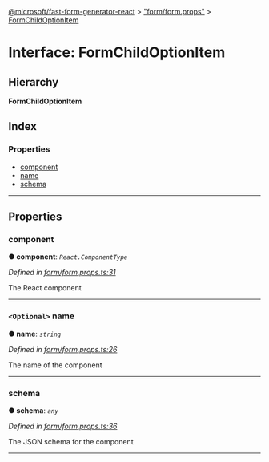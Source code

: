 [@microsoft/fast-form-generator-react](../README.md) > ["form/form.props"](../modules/_form_form_props_.md) > [FormChildOptionItem](../interfaces/_form_form_props_.formchildoptionitem.md)

# Interface: FormChildOptionItem

## Hierarchy

**FormChildOptionItem**

## Index

### Properties

* [component](_form_form_props_.formchildoptionitem.md#component)
* [name](_form_form_props_.formchildoptionitem.md#name)
* [schema](_form_form_props_.formchildoptionitem.md#schema)

---

## Properties

<a id="component"></a>

###  component

**● component**: *`React.ComponentType`*

*Defined in [form/form.props.ts:31](https://github.com/Microsoft/fast-dna/blob/164dd3ca/packages/fast-form-generator-react/src/form/form.props.ts#L31)*

The React component

___
<a id="name"></a>

### `<Optional>` name

**● name**: *`string`*

*Defined in [form/form.props.ts:26](https://github.com/Microsoft/fast-dna/blob/164dd3ca/packages/fast-form-generator-react/src/form/form.props.ts#L26)*

The name of the component

___
<a id="schema"></a>

###  schema

**● schema**: *`any`*

*Defined in [form/form.props.ts:36](https://github.com/Microsoft/fast-dna/blob/164dd3ca/packages/fast-form-generator-react/src/form/form.props.ts#L36)*

The JSON schema for the component

___

